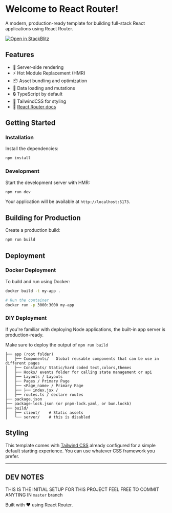 # Welcome to React Router!

A modern, production-ready template for building full-stack React applications using React Router.

[![Open in StackBlitz](https://developer.stackblitz.com/img/open_in_stackblitz.svg)](https://stackblitz.com/github/remix-run/react-router-templates/tree/main/default)

## Features

- 🚀 Server-side rendering
- ⚡️ Hot Module Replacement (HMR)
- 📦 Asset bundling and optimization
- 🔄 Data loading and mutations
- 🔒 TypeScript by default
- 🎉 TailwindCSS for styling
- 📖 [React Router docs](https://reactrouter.com/)

## Getting Started

### Installation

Install the dependencies:

```bash
npm install
```

### Development

Start the development server with HMR:

```bash
npm run dev
```

Your application will be available at `http://localhost:5173`.

## Building for Production

Create a production build:

```bash
npm run build
```

## Deployment

### Docker Deployment

To build and run using Docker:

```bash
docker build -t my-app .

# Run the container
docker run -p 3000:3000 my-app
```
### DIY Deployment

If you're familiar with deploying Node applications, the built-in app server is production-ready.

Make sure to deploy the output of `npm run build`

```
├── app (root folder) 
│   ├── Components/   Global reusable components that can be use in different pages 
│   ├── Constants/ Static/hard coded text,colors,themes  
│   ├── Hooks/ events folder for calling state management or api  
│   ├── Layouts / Layouts   
│   ├── Pages / Primary Page 
│   ├── <Page_name> / Primary Page 
│   ├── ├── index.jsx / 
│   ├── routes.ts / declare routes  
├── package.json
├── package-lock.json (or pnpm-lock.yaml, or bun.lockb)
├── build/
│   ├── client/    # Static assets
│   └── server/    # this is disabled
```

## Styling

This template comes with [Tailwind CSS](https://tailwindcss.com/) already configured for a simple default starting experience. You can use whatever CSS framework you prefer.

---

## DEV NOTES
THIS IS THE INITIAL SETUP FOR THIS PROJECT 
FEEL FREE TO COMMIT ANYTING IN `master` branch

Built with ❤️ using React Router.
